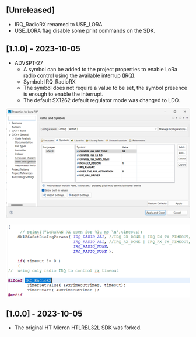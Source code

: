 ## [Unreleased]

- IRQ_RadioRX renamed to USE_LORA
- USE_LORA flag disable some print commands on the SDK. 

## [1.1.0] - 2023-10-05

- ADVSPT-27
    - A symbol can be added to the project properties to enable LoRa radio control using the available interrup (IRQ).
    - Symbol: IRQ_RadioRX
    - The symbol does not require a value to be set, the symbol presence is enough to enable the interrupt.
    - The default SX1262 default regulator mode was changed to LDO.

![Alt text](./assets/advspt-27-0.png)

![Alt text](./assets/advspt-27-1.png)

## [1.0.0] - 2023-10-05

- The original HT Micron HTLRBL32L SDK was forked.